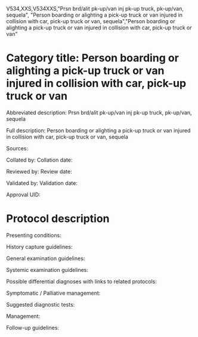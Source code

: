 V534,XXS,V534XXS,"Prsn brd/alit pk-up/van inj pk-up truck, pk-up/van, sequela", "Person boarding or alighting a pick-up truck or van injured in collision with car, pick-up truck or van, sequela","Person boarding or alighting a pick-up truck or van injured in collision with car, pick-up truck or van"
# Category title: Person boarding or alighting a pick-up truck or van injured in collision with car, pick-up truck or van

Abbreviated description: Prsn brd/alit pk-up/van inj pk-up truck, pk-up/van, sequela

Full description: Person boarding or alighting a pick-up truck or van injured in collision with car, pick-up truck or van, sequela

Sources:

Collated by:
Collation date:

Reviewed by:
Review date:

Validated by:
Validation date:

Approval UID:

# Protocol description

Presenting conditions:

History capture guidelines:

General examination guidelines:

Systemic examination guidelines:

Possible differential diagnoses with links to related protocols:

Symptomatic / Palliative management:

Suggested diagnostic tests:

Management:

Follow-up guidelines:
